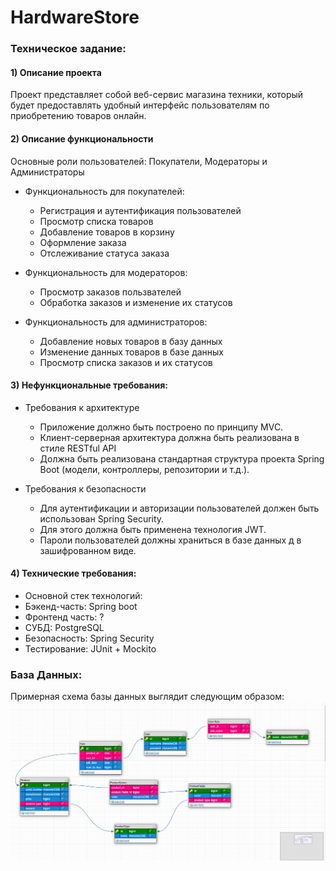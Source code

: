 # HardwareStore

### Техническое задание:
#### 1) Описание проекта
    
Проект представляет собой веб-сервис магазина техники, 
который будет предоставлять удобный интерфейс пользователям по приобретению товаров онлайн.

#### 2) Описание функциональности

   Основные роли пользователей: Покупатели, Модераторы и Администраторы

* Функциональность для покупателей:
  * Регистрация и аутентификация пользователей
  * Просмотр списка товаров
  * Добавление товаров в корзину
  * Оформление заказа
  * Отслеживание статуса заказа

* Функциональность для модераторов:
  * Просмотр заказов пользвателей
  * Обработка заказов и изменение их статусов

* Функциональность для администраторов:
  * Добавление новых товаров в базу данных
  * Изменение данных товаров в базе данных
  * Просмотр списка заказов и их статусов

#### 3) Нефункциональные требования:
* Требования к архитектуре
  * Приложение должно быть построено по принципу MVC.
  * Клиент-серверная архитектура должна быть реализована в стиле RESTful API
  * Должна быть реализована стандартная структура проекта Spring Boot (модели, контроллеры, репозитории и т.д.).

* Требования к безопасности
  * Для аутентификации и авторизации пользователей должен быть использован Spring Security.
  * Для этого должна быть применена технология JWT.
  * Пароли пользователей должны храниться в базе данных д в зашифрованном виде.

#### 4) Технические требования:
   * Основной стек технологий:
   * Бэкенд-часть: Spring boot
   * Фронтенд часть: ?
   * СУБД: PostgreSQL
   * Безопасность: Spring Security
   * Тестирование: JUnit + Mockito

### База Данных:
Примерная схема базы данных выглядит следующим образом:
![](src/main/resources/Store_DB_Scheme.png)
